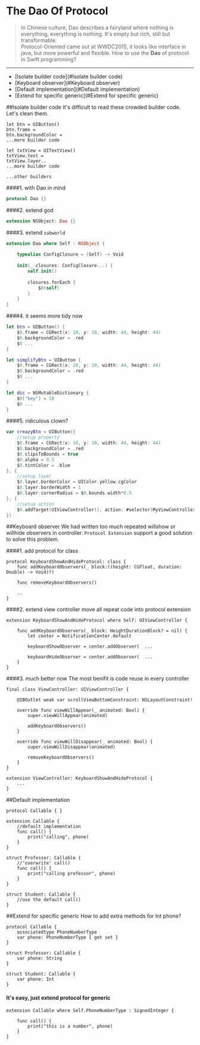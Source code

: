 # The Dao Of Protocol


>In Chinese culture, Dao describes a fairyland where nothing is everything, everything is nothing. It's empty but rich, still but transformable.  
>Protocol-Oriented came out at WWDC2015, it looks like interface in java, but more powerful and flexible. How to use the **Dao** of protocol in Swift programming?

---
* [Isolate builder code](#Isolate builder code)
* [Keyboard observer](#Keyboard observer)
* [Default implementation](#Default implementation)
* [Extend for specific generic](#Extend for specific generic)

##Isolate builder code
It's difficult to read these crowded builder code. Let's clean them.
```
let btn = UIButton()
btn.frame = 
btn.backgroundColor = 
...more builder code

let txtView = UITextView()
txtView.text =
txtView.layer..
...more builder code

...other builders
```
####1. with Dao in mind

```swift
protocol Dao {}
```
####2. extend god

```swift
extension NSObject: Dao {}
```
####3. extend `subworld`

```swift
extension Dao where Self : NSObject {
    
    typealias ConfigClosure = (Self) -> Void
    
    init(_ closures: ConfigClosure...) {
        self.init()
        
        closures.forEach {
            $0(self)
        }
    }   
}
```

####4. it seems more tidy now

```swift
let btn = UIButton() {
    $0.frame = CGRect(x: 10, y: 10, width: 44, height: 44)
    $0.backgroundColor = .red
    $0 ...
}

let simplifyBtn = UIButton {
    $0.frame = CGRect(x: 10, y: 10, width: 44, height: 44)
    $0.backgroundColor = .red
    $0 ...
}

let dic = NSMutableDictionary {
    $0["key"] = 10
    $0 ...
}
```

####5. ridiculous clown?
```swift
var creazyBtn = UIButton({
    //setup property
    $0.frame = CGRect(x: 10, y: 10, width: 44, height: 44)
    $0.backgroundColor = .red
    $0.clipsToBounds = true
    $0.alpha = 0.5
    $0.tintColor = .blue
}, {
    //setup layer
    $0.layer.borderColor = UIColor.yellow.cgColor
    $0.layer.borderWidth = 1
    $0.layer.cornerRadius = $0.bounds.width*0.5
}, {
    //setup action
    $0.addTarget(UIViewController(), action: #selector(MyViewController.login(btn:)), for: .touchUpInside)
})
```

##Keyboard observer
We had written too much repeated willshow or willhide observers in controller. `Protocol Extension` support a good solution to solve this problem.

####1. add protocol for class
```
protocol KeyboardShowAndHideProtocol: class {
    func addKeyboardObservers(_ block:((height: CGFloat, duration: Double) -> Void)?)
    
    func removeKeyboardObservers()
    
    ..
}
```
####2. extend view controller
move all repeat code into protocol extension
```
extension KeyboardShowAndHideProtocol where Self: UIViewController {
	
	func addKeyboardObservers(_ block: HeightDurationBlock? = nil) {
        let center = NotificationCenter.default
        
        keyboardShowObserver = center.addObserver(  ...
        
        keyboardHideObserver = center.addObserver(  ...
    }
}
```

####3. much better now
The most benifit is code reuse in every controller
```
final class ViewController: UIViewController {
    
    @IBOutlet weak var scrollViewBottomConstraint: NSLayoutConstraint!
    
    override func viewWillAppear(_ animated: Bool) {
        super.viewWillAppear(animated)
        
        addKeyboardObservers()
    }
    
    override func viewWillDisappear(_ animated: Bool) {
        super.viewWillDisappear(animated)
        
        removeKeyboardObservers()
    }
}

extension ViewController: KeyboardShowAndHideProtocol {
    ...
}
```
##Default implementation

```
protocol Callable { }

extension Callable {
    //default implementation
    func call() {
        print("calling", phone)
    }
}

struct Professor: Callable {
    //'overwrite' call()
    func call() {
        print("calling professor", phone)
    }
}

struct Student: Callable {
    //use the default call()
}
```

##Extend for specific generic
How to add extra methods for Int phone?
```
protocol Callable {
    associatedtype PhoneNumberType
    var phone: PhoneNumberType { get set }
}

struct Professor: Callable {
    var phone: String
}

struct Student: Callable {
    var phone: Int
}
```
#### It's easy, just extend protocol for generic
```
extension Callable where Self.PhoneNumberType : SignedInteger {
    
    func call() {
        print("this is a number", phone)
    }
}
```

